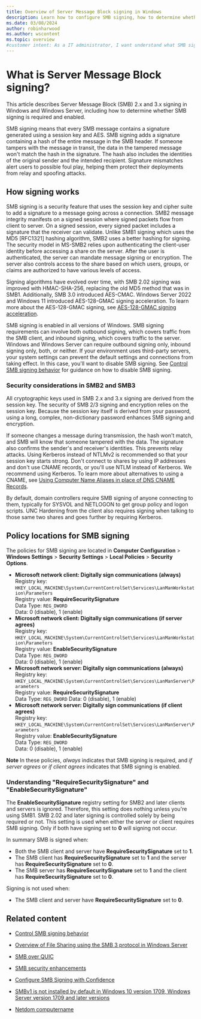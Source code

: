```yaml
---
title: Overview of Server Message Block signing in Windows
description: Learn how to configure SMB signing, how to determine whether SMB signing is enabled, and how to disable SMB signing.
ms.date: 03/08/2024
author: robinharwood
ms.author: wscontent
ms.topic: overview
#customer intent: As a IT administrator, I want understand what SMB signing is so that I better support my customers and design secure file storage solutions.
---
```


# What is Server Message Block signing?

This article describes Server Message Block (SMB) 2.x and 3.x signing in Windows and Windows Server, including how to determine whether SMB signing is required and enabled.

SMB signing means that every SMB message contains a signature generated using a session key and AES. SMB signing adds a signature containing a hash of the entire message in the SMB header. If someone tampers with the message in transit, the data in the tampered message won't match the hash in the signature. The hash also includes the identities of the original sender and the intended recipient. Signature mismatches alert users to possible foul play, helping them protect their deployments from relay and spoofing attacks.

## How signing works

SMB signing is a security feature that uses the session key and cipher suite to add a signature to a message going across a connection. SMB2 message integrity manifests on a signed session where signed packets flow from client to server. On a signed session, every signed packet includes a signature that the receiver can validate. Unlike SMB1 signing which uses the MD5 [RFC1321] hashing algorithm, SMB2 uses a better hashing for signing. The security model in MS-SMB2 relies upon authenticating the client-user identity before accessing a share on the server. After the user is authenticated, the server can mandate message signing or encryption. The server also controls access to the share based on which users, groups, or claims are authorized to have various levels of access.

Signing algorithms have evolved over time, with SMB 2.02 signing was improved with HMAC-SHA-256, replacing the old MD5 method that was in SMB1. Additionally, SMB 3.0 introduced AES-CMAC. Windows Server 2022 and Windows 11 introduced AES-128-GMAC signing acceleration. To learn more about the AES-128-GMAC signing, see [AES-128-GMAC signing acceleration](../storage/file-server/smb-security.md#new-signing-algorithm).

SMB signing is enabled in all versions of Windows. SMB signing requirements can involve both outbound signing, which covers traffic from the SMB client, and inbound signing, which covers traffic to the server. Windows and Windows Server can require outbound signing only, inbound signing only, both, or neither. If your environment uses third-party servers, your system settings can prevent the default settings and connections from taking effect. In this case, you'll want to disable SMB signing. See [Control SMB signing behavior](smb-signing.md) for guidance on how to disable SMB signing.

### Security considerations in SMB2 and SMB3

All cryptographic keys used in SMB 2.x and 3.x signing are derived from the session key. The security of SMB 2/3 signing and encryption relies on the session key. Because the session key itself is derived from your password, using a long, complex, non-dictionary password enhances SMB signing and encryption.

If someone changes a message during transmission, the hash won't match, and SMB will know that someone tampered with the data. The signature also confirms the sender's and receiver's identities. This prevents relay attacks. Using Kerberos instead of NTLMv2 is recommended so that your session key starts strong. Don't connect to shares by using IP addresses and don't use CNAME records, or you'll use NTLM instead of Kerberos. We recommend using Kerberos. To learn more about alternatives to using a CNAME, see [Using Computer Name Aliases in place of DNS CNAME Records](https://techcommunity.microsoft.com/t5/core-infrastructure-and-security/using-computer-name-aliases-in-place-of-dns-cname-records/ba-p/259064).

By default, domain controllers require SMB signing of anyone connecting to them, typically for SYSVOL and NETLOGON to get group policy and logon scripts. UNC Hardening from the client also requires signing when talking to those same two shares and goes further by requiring Kerberos.

## Policy locations for SMB signing

The policies for SMB signing are located in **Computer Configuration** > **Windows Settings** > **Security Settings** > **Local Policies** > **Security Options**.

- **Microsoft network client: Digitally sign communications (always)**  
  Registry key: `HKEY_LOCAL_MACHINE\System\CurrentControlSet\Services\LanManWorkstation\Parameters`  
  Registry value: **RequireSecuritySignature**  
  Data Type: `REG_DWORD`  
  Data: 0 (disable), 1 (enable)
- **Microsoft network client: Digitally sign communications (if server agrees)**  
  Registry key: `HKEY_LOCAL_MACHINE\System\CurrentControlSet\Services\LanManWorkstation\Parameters`  
  Registry value: **EnableSecuritySignature**  
  Data Type: `REG_DWORD`  
  Data: 0 (disable), 1 (enable)
- **Microsoft network server: Digitally sign communications (always)**  
  Registry key: `HKEY_LOCAL_MACHINE\System\CurrentControlSet\Services\LanManServer\Parameters`  
  Registry value: **RequireSecuritySignature**  
  Data Type: `REG_DWORD`
  Data: 0 (disable), 1 (enable)
- **Microsoft network server: Digitally sign communications (if client agrees)**  
  Registry key: `HKEY_LOCAL_MACHINE\System\CurrentControlSet\Services\LanManServer\Parameters`  
  Registry value: **EnableSecuritySignature**  
  Data Type: `REG_DWORD`  
  Data: 0 (disable), 1 (enable)

**Note** In these policies, *always* indicates that SMB signing is required, and *if server agrees* or *if client agrees* indicates that SMB signing is enabled.

### Understanding "RequireSecuritySignature" and "EnableSecuritySignature"

The **EnableSecuritySignature** registry setting for SMB2 and later clients and servers is ignored. Therefore, this setting does nothing unless you're using SMB1. SMB 2.02 and later signing is controlled solely by being required or not. This setting is used when either the server or client requires SMB signing. Only if both have signing set to **0** will signing not occur.

In summary SMB is signed when:

- Both the SMB client and server have **RequireSecuritySignature** set to **1**.
- The SMB client has **RequireSecuritySignature** set to **1** and the server has **RequireSecuritySignature** set to **0**.
- The SMB server has **RequireSecuritySignature** set to **1** and the client has **RequireSecuritySignature** set to **0**.

Signing is not used when:

- The SMB client and server have **RequireSecuritySignature** set to **0**.

## Related content

- [Control SMB signing behavior](../storage/file-server/smb-signing.md)

- [Overview of File Sharing using the SMB 3 protocol in Windows Server](file-server-smb-overview.md)

- [SMB over QUIC](smb-over-quic.md)

- [SMB security enhancements](smb-security.md)

- [Configure SMB Signing with Confidence](https://techcommunity.microsoft.com/t5/storage-at-microsoft/configure-smb-signing-with-confidence/ba-p/2418102)

- [SMBv1 is not installed by default in Windows 10 version 1709, Windows Server version 1709 and later versions](/windows-server/storage/file-server/troubleshoot/smbv1-not-installed-by-default-in-windows)

- [Netdom computername](/previous-versions/windows/it-pro/windows-server-2012-r2-and-2012/cc835082(v=ws.11))
